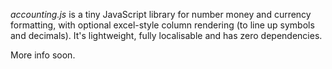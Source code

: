 *accounting.js* is a tiny JavaScript library for number money and currency formatting, with optional excel-style column rendering (to line up symbols and decimals). It's lightweight, fully localisable and has zero dependencies.

More info soon.